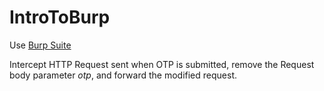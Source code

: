 # IntroToBurp

Use [Burp Suite](https://portswigger.net/burp/documentation)

Intercept HTTP Request sent when OTP is submitted, remove the Request body parameter *otp*, and forward the modified request.
